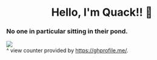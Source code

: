 <h1 align="center">Hello, I'm Quack!! 👋</h1>
<h3 align="left">No one in particular sitting in their pond.</h3>

![](https://api.ghprofile.me/view?username=quaackk&style=for-the-badge&color=FFD700)
<br /> ^ view counter provided by https://ghprofile.me/.



<!--
**quaackk/quaackk** is a ✨ _special_ ✨ repository because its `README.md` (this file) appears on your GitHub profile.

Here are some ideas to get you started:

- 🔭 I’m currently working on ...
- 🌱 I’m currently learning ...
- 👯 I’m looking to collaborate on ...
- 🤔 I’m looking for help with ...
- 💬 Ask me about ...
- 📫 How to reach me: ...
- 😄 Pronouns: ...
- ⚡ Fun fact: ...
-->
